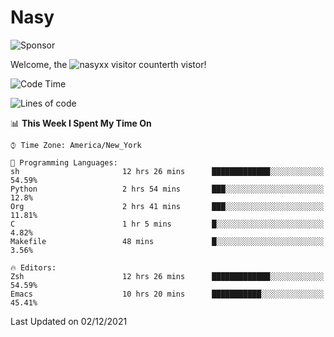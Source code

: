 # Nasy

<!--
<p align="center">
<img height="200" src="https://github-readme-stats.vercel.app/api?username=nasyxx&count_private=true&show_icons=true&theme=dracula&include_all_commits=true"/>
<img height="200" src="https://github-readme-stats.vercel.app/api/top-langs/?username=nasyxx&theme=dracula&hide=html,jupyter+notebook&count_private=true&show_icons=true"/>
</p>

  
----------------
-->

![Sponsor](https://img.shields.io/static/v1.svg?label=Sponsor&message=%E2%9D%A4&logo=GitHub&style=flat&color=pink)
 
Welcome, the ![nasyxx visitor counter](https://count.getloli.com/get/@nasyxx?theme=rule34)th vistor!
 
<!--START_SECTION:waka-->
![Code Time](http://img.shields.io/badge/Code%20Time-1%2C513%20hrs%2048%20mins-blue)

![Lines of code](https://img.shields.io/badge/From%20Hello%20World%20I%27ve%20Written-5%20Million%20lines%20of%20code-blue)

📊 **This Week I Spent My Time On** 

```text
⌚︎ Time Zone: America/New_York

💬 Programming Languages: 
sh                       12 hrs 26 mins      █████████████░░░░░░░░░░░░   54.59% 
Python                   2 hrs 54 mins       ███░░░░░░░░░░░░░░░░░░░░░░   12.8% 
Org                      2 hrs 41 mins       ███░░░░░░░░░░░░░░░░░░░░░░   11.81% 
C                        1 hr 5 mins         █░░░░░░░░░░░░░░░░░░░░░░░░   4.82% 
Makefile                 48 mins             █░░░░░░░░░░░░░░░░░░░░░░░░   3.56%

🔥 Editors: 
Zsh                      12 hrs 26 mins      █████████████░░░░░░░░░░░░   54.59% 
Emacs                    10 hrs 20 mins      ███████████░░░░░░░░░░░░░░   45.41%

```


 Last Updated on 02/12/2021
<!--END_SECTION:waka-->

<!-- ![visitors](https://visitor-badge.laobi.icu/badge?page_id=nasyxx.nasyxx) -->
